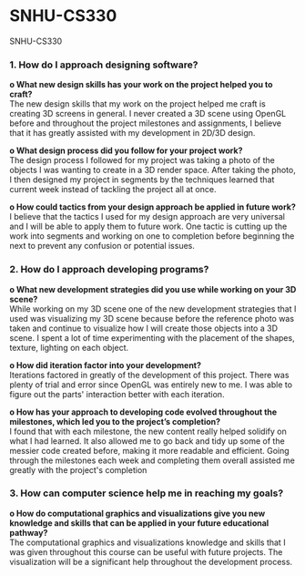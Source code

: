 # SNHU-CS330
SNHU-CS330
<h3>1.	How do I approach designing software?</h3>
<p><b>o	What new design skills has your work on the project helped you to craft?</b><br>
The new design skills that my work on the project helped me craft is creating 3D screens in general.  I never created a 3D scene using OpenGL before and throughout the project milestones and assignments, I believe that it has greatly assisted with my development in 2D/3D design.<br></p>
<p><b>o	What design process did you follow for your project work?</b><br>
The design process I followed for my project was taking a photo of the objects I was wanting to create in a 3D render space. After taking the photo, I then designed my project in segments by the techniques learned that current week instead of tackling the project all at once. <br></p>
<p><b>o	How could tactics from your design approach be applied in future work?</b><br>
I believe that the tactics I used for my design approach are very universal and I will be able to apply them to future work. One tactic is cutting up the work into segments and working on one to completion before beginning the next to prevent any confusion or potential issues. <br></p>
<h3>2.	How do I approach developing programs?</h3>
<p><b>o	What new development strategies did you use while working on your 3D scene? </b><br>
While working on my 3D scene one of the new development strategies that I used was visualizing my 3D scene because before the reference photo was taken and continue to visualize how I will create those objects into a 3D scene. I spent a lot of time experimenting with the placement of the shapes, texture, lighting on each object. <br></p>
<p><b>o	How did iteration factor into your development? </b><br>
Iterations factored in greatly of the development of this project. There was plenty of trial and error since OpenGL was entirely new to me. I was able to figure out the parts' interaction better with each iteration. <br></p>
<p><b>o	How has your approach to developing code evolved throughout the milestones, which led you to the project’s completion? </b><br>
I found that with each milestone, the new content really helped solidify on what I had learned. It also allowed me to go back and tidy up some of the messier code created before, making it more readable and efficient. Going through the milestones each week and completing them overall assisted me greatly with the project's completion <br></p>
<h3>3.	How can computer science help me in reaching my goals?</h3>
<p><b>o	How do computational graphics and visualizations give you new knowledge and skills that can be applied in your future educational pathway? </b><br>
The computational graphics and visualizations knowledge and skills that I was given throughout this course can be useful with future projects. The visualization will be a significant help throughout the development process. </p>
